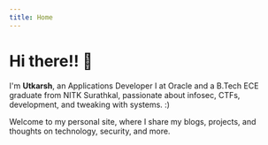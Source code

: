 ```yaml
---
title: Home
---
```


# Hi there!! 👋

I'm **Utkarsh**, an Applications Developer I at Oracle and a B.Tech ECE graduate from NITK Surathkal, passionate about infosec, CTFs, development, and tweaking with systems. :)

Welcome to my personal site, where I share my blogs, projects, and thoughts on technology, security, and more.
